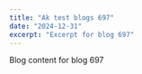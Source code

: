 ```yaml
---
title: "Ak test blogs 697"
date: "2024-12-31"
excerpt: "Excerpt for blog 697"
---
```


Blog content for blog 697